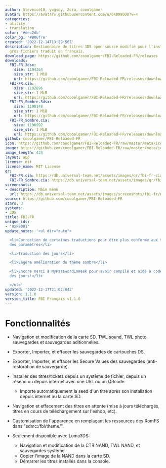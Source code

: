 ```yaml
---
author: Steveice10, yogsoy, Zora, cooolgamer
avatar: https://avatars.githubusercontent.com/u/64099608?v=4
categories:
- utility
- translation
color: '#dec2db'
color_bg: '#806f7e'
created: '2022-12-14T13:29:56Z'
description: Gestionnaire de titres 3DS open source modifié pour l'installation de
  gros fichiers traduit en français.
download_page: https://github.com/cooolgamer/FBI-Reloaded-FR/releases
downloads:
  FBI-FR.3dsx:
    size: 1194364
    size_str: 1 MiB
    url: https://github.com/cooolgamer/FBI-Reloaded-FR/releases/download/1.1.0/FBI-FR.3dsx
  FBI-FR.cia:
    size: 1192896
    size_str: 1 MiB
    url: https://github.com/cooolgamer/FBI-Reloaded-FR/releases/download/1.1.0/FBI-FR.cia
  FBI-FR_Sombre.3dsx:
    size: 1198148
    size_str: 1 MiB
    url: https://github.com/cooolgamer/FBI-Reloaded-FR/releases/download/1.1.0/FBI-FR_Sombre.3dsx
  FBI-FR_Sombre.cia:
    size: 1196992
    size_str: 1 MiB
    url: https://github.com/cooolgamer/FBI-Reloaded-FR/releases/download/1.1.0/FBI-FR_Sombre.cia
github: cooolgamer/FBI-Reloaded-FR
icon: https://github.com/cooolgamer/FBI-Reloaded-FR/raw/master/meta/icon_fr.png
image: https://github.com/cooolgamer/FBI-Reloaded-FR/raw/master/meta/icon_fr.png
image_length: 424
layout: app
license: mit
license_name: MIT License
qr:
  FBI-FR.cia: https://db.universal-team.net/assets/images/qr/fbi-fr-cia.png
  FBI-FR_Sombre.cia: https://db.universal-team.net/assets/images/qr/fbi-fr_sombre-cia.png
screenshots:
- description: Main menu
  url: https://db.universal-team.net/assets/images/screenshots/fbi-fr/main-menu.png
source: https://github.com/cooolgamer/FBI-Reloaded-FR
stars: 3
systems:
- 3DS
title: FBI-FR
unique_ids:
- '0xF8001'
update_notes: '<ul dir="auto">

  <li>Correction de certaines traductions pour être plus conforme aux textes original
  des paramètres</li>

  <li>Traduction des jours</li>

  <li>Légère amélioration du thème sombre</li>

  <li>Encore merci à MyPasswordIsWeak pour avoir compilé et aidé à coder la traduction
  des jours!</li>

  </ul>'
updated: '2022-12-17T21:02:04Z'
version: 1.1.0
version_title: FBI Français v1.1.0
---
```

# Fonctionnalités

* Navigation et modification de la carte SD, TWL sound, TWL photo, sauvegardes et sauvegardes aditionnelles.
* Exporter, Importer, et effacer les sauvegardes de cartouches DS.
* Exporter, Importer, et effacer les Secure Values des sauvegardes (anti-restoration de sauvegarde).
* Installer des titres/tickets depuis un système de fichier, depuis un réseau ou depuis internet avec une URL ou un QRcode.
  * Importe automatiquement la seed d'un titre après son installation depuis internet ou la carte SD.
* Navigation et effacement des titres en attente (mise à jours téléchargés, titres en cours de téléchargement sur l'eshop, etc).
* Customisation de l'apparence en remplaçant les ressources des RomFS dans "sdmc:/fbi/theme/".

* Seulement disponible avec Luma3DS:
  * Navigation et modification de la CTR NAND, TWL NAND, et sauvegardes système.
  * Copier l'image de la NAND dans la carte SD.
  * Démarrer les titres installés dans la console.